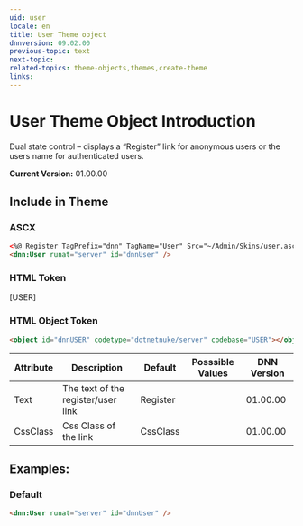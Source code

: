 ```yaml
---
uid: user  
locale: en  
title: User Theme object  
dnnversion: 09.02.00  
previous-topic: text  
next-topic:   
related-topics: theme-objects,themes,create-theme  
links:  
---
```


# User Theme Object Introduction  

Dual state control – displays a “Register” link for anonymous users or the users name for authenticated users. 


**Current Version:** 01.00.00  


## Include in Theme

### ASCX
``` html
<%@ Register TagPrefix="dnn" TagName="User" Src="~/Admin/Skins/user.ascx" %>  
<dnn:User runat="server" id="dnnUser" />
```

### HTML Token
[USER]

### HTML Object Token
``` html
<object id="dnnUSER" codetype="dotnetnuke/server" codebase="USER"></object>
```

| Attribute | Description | Default | Posssible Values | DNN Version |
| --- | --- | --- | --- | --- |
| Text | The text of the register/user link | Register |  | 01.00.00 |
| CssClass | Css Class of the link | CssClass |  | 01.00.00 |





## Examples:

### Default
~~~html
<dnn:User runat="server" id="dnnUser" />
~~~